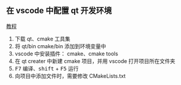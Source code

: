 ## 在 vscode 中配置 qt 开发环境

[教程](https://blog.csdn.net/weixin_43669941/article/details/108921714)

1. 下载 qt、cmake 工具集
2. 将 qt/bin cmake/bin 添加到环境变量中
3. vscode 中安装插件： cmake、cmake tools
4. 在 qt creater 中新建 cmake 项目，并用 vscode 打开项目所在文件夹
5. <kbd>F7</kbd> 编译、<kbd>shift</kbd> + <kbd>F5</kbd> 运行
6. 向项目中添加文件时，需要修改 CMakeLists.txt
